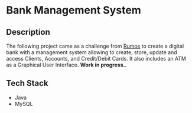 Bank Management System
======================

Description
-----------
The following project came as a challenge from [Rumos](https://www.linkedin.com/company/rumos/) to create a digital bank with a management system allowing to create, store, update and access Clients, Accounts, and Credit/Debit Cards. It also includes an ATM as a Graphical User Interface. __Work in progress..__

Tech Stack
----------
* Java
* MySQL
